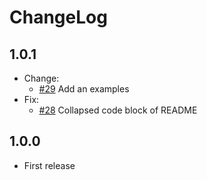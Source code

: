 # ChangeLog

## 1.0.1

* Change:
     * [#29](https://github.com/akabekobeko/npm-wpxml2md/issues/29) Add an examples
* Fix:
    * [#28](https://github.com/akabekobeko/npm-wpxml2md/issues/28) Collapsed code block of README

## 1.0.0

* First release

